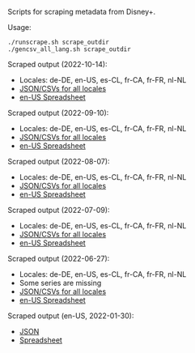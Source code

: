Scripts for scraping metadata from Disney+.

Usage:

```
./runscrape.sh scrape_outdir
./gencsv_all_lang.sh scrape_outdir
```

Scraped output (2022-10-14):

- Locales: de-DE, en-US, es-CL, fr-CA, fr-FR, nl-NL
- [JSON/CSVs for all locales](https://drive.google.com/file/d/1LTNYt8DiSov3D8AQh56syvEzmq3l6FBH/view?usp=sharing)
- [en-US Spreadsheet](https://docs.google.com/spreadsheets/d/1JMh5OPK8MLVyL9bUk39lN2A0A-jjI_QbSvHO4aBXB80/edit?usp=sharing)

Scraped output (2022-09-10):

- Locales: de-DE, en-US, es-CL, fr-CA, fr-FR, nl-NL
- [JSON/CSVs for all locales](https://drive.google.com/file/d/1aZrSjxisn_YOL30GSMVxDhbapyZaWSpb/view?usp=sharing)
- [en-US Spreadsheet](https://docs.google.com/spreadsheets/d/1X7hNw8fCgSD6HScdkaPoCDOpFAkNd6_RQYjBTEi00Qs/edit?usp=sharing)

Scraped output (2022-08-07):

- Locales: de-DE, en-US, es-CL, fr-CA, fr-FR, nl-NL
- [JSON/CSVs for all locales](https://drive.google.com/file/d/1nNBv1IFJrQAAyKgaUD-nU7wQGkBVcNGU/view?usp=sharing)
- [en-US Spreadsheet](https://docs.google.com/spreadsheets/d/1Xp7LkLFihrQck0yulAgjS0aoM7Pt3PkyIID5Kbzlmvo/edit?usp=sharing)

Scraped output (2022-07-09):
- Locales: de-DE, en-US, es-CL, fr-CA, fr-FR, nl-NL
- [JSON/CSVs for all locales](https://drive.google.com/file/d/1XFXy94Ekr76NtiUj4iQU_VF3qFr2uUph/view?usp=sharing)
- [en-US Spreadsheet](https://docs.google.com/spreadsheets/d/1j45A_hLvRBAQ06poayvEran5YzXVtJMdN_ytq8EC6R4/edit?usp=sharing)


Scraped output (2022-06-27):

- Locales: de-DE, en-US, es-CL, fr-CA, fr-FR, nl-NL
- Some series are missing
- [JSON/CSVs for all locales](https://drive.google.com/file/d/1fNH61zl_t89zRJfw48zkzT0PNDarNBuH/view?usp=sharing)
- [en-US Spreadsheet](https://docs.google.com/spreadsheets/d/1A01y1cFijAONLyOSQKp_MOawqMvNyulPH079LOVXegM/edit)


Scraped output (en-US, 2022-01-30):

- [JSON](https://drive.google.com/file/d/1fNH61zl_t89zRJfw48zkzT0PNDarNBuH/view?usp=sharing)
- [Spreadsheet](https://docs.google.com/spreadsheets/d/1A01y1cFijAONLyOSQKp_MOawqMvNyulPH079LOVXegM/edit)

